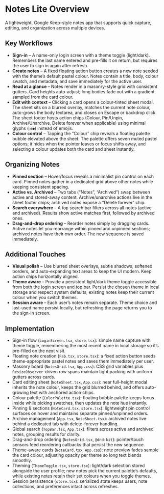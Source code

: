 # Notes Lite Overview

A lightweight, Google Keep–style notes app that supports quick capture, editing, and organization across multiple devices.

## Key Workflows
- **Sign-in** – A name-only login screen with a theme toggle (light/dark). Remembers the last name entered and pre-fills it on return, but requires the user to sign in again after refresh.
- **Create notes** – A fixed floating action button creates a new note seeded with the theme’s default pastel colour. Notes contain a title, body, colour swatch, and metadata, and save immediately for the active user.
- **Read at a glance** – Notes render in a masonry-style grid with consistent gutters. Card heights auto-adjust; long bodies fade out with a gradient sampled from the card colour.
- **Edit with context** – Clicking a card opens a colour-tinted sheet modal. The sheet sits on a blurred overlay, matches the current note colour, auto-grows the body textarea, and closes on Escape or backdrop click. The sheet footer hosts action chips (Colour, Pin/Unpin, Archive/Unarchive, Delete forever when applicable) using minimal glyphs (`○`/`●`) instead of emojis.
- **Colour control** – Tapping the “Colour” chip reveals a floating palette bubble elevated above the sheet. The palette offers seven muted pastel options; it hides when the pointer leaves or focus shifts away, and selecting a colour updates both the card and sheet instantly.

## Organizing Notes
- **Pinned section** – Hover/focus reveals a minimalist pin control on each card. Pinned notes gather in a dedicated grid above other notes while keeping consistent spacing.
- **Active vs. Archived** – Two tabs (“Notes”, “Archived”) swap between active and stored-away content. Archive/unarchive actions live in the sheet footer chips; archived notes expose a “Delete forever” chip.
- **Search everywhere** – A top search bar filters across all notes (active and archived). Results show active matches first, followed by archived ones.
- **Drag-and-drop ordering** – Reorder notes simply by dragging cards. Active notes let you rearrange within pinned and unpinned sections; archived notes have their own order. The new sequence is saved immediately.

## Additional Touches
- **Visual polish** – Use blurred sheet overlays, subtle shadows, softened borders, and auto-expanding text areas to keep the UI modern. Keep action chips horizontally aligned.
- **Theme aware** – Provide a persistent light/dark theme toggle accessible from both the login screen and top bar. Persist the chosen theme in local storage and respect system defaults; existing notes keep their current colour when you switch themes.
- **Session aware** – Each user’s notes remain separate. Theme choice and last-used name persist locally, but refreshing the page returns you to the sign-in screen.

## Implementation
- Sign-in flow (`LoginScreen.tsx`, `store.tsx`): simple name capture with theme toggle, remembering the most recent name in local storage so it’s pre-filled on the next visit.
- Floating note creation (`Fab.tsx`, `store.tsx`): a fixed action button seeds theme-appropriate pastel notes and saves them immediately per user.
- Masonry board (`NotesGrid.tsx`, `App.css`): CSS grid variables plus `ResizeObserver`-driven row spans maintain tight packing with uniform gutters across cards.
- Card editing sheet (`NoteSheet.tsx`, `App.css`): near full-height modal inherits the note colour, keeps the grid blurred behind, and offers auto-growing text with anchored action chips.
- Colour palette (`ColorPalette.tsx`): floating bubble palette keeps focus inside while picking swatches, then updates the note hue instantly.
- Pinning & sections (`NoteCard.tsx`, `store.tsx`): lightweight pin control surfaces on hover and maintains separate pinned/unpinned orders.
- Archive management (`App.tsx`, `NoteSheet.tsx`): archived notes live behind a dedicated tab with delete-forever handling.
- Global search (`TopBar.tsx`, `App.tsx`): filters across active and archived notes, grouping results for clarity.
- Drag-and-drop ordering (`NotesGrid.tsx`, `@dnd-kit`): pointer/touch sensors feed reordering callbacks that persist the new sequence.
- Theme-aware cards (`NoteCard.tsx`, `App.css`): note preview fades sample the card colour, adjusting opacity per theme so long text blends smoothly.
- Theming (`ThemeToggle.tsx`, `store.tsx`): light/dark selection stored alongside the user profile; new notes pick the current palette’s defaults, while existing notes retain their set colours when you toggle themes.
- Session persistence (`store.tsx`): serialized state keeps users, note collections, and preferences intact across refreshes.
